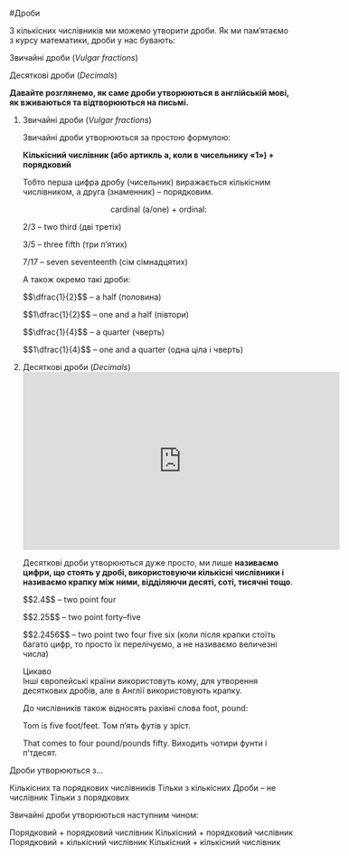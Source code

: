 #Дроби

<p>З кількісних числівників ми можемо утворити дроби. Як ми пам’ятаємо з курсу математики, дроби у нас бувають:</p>

<p><span class="p1">Звичайні дроби</span> (<i>Vulgar fractions</i>)</p>

<p><span class="p1">Десяткові дроби</span> (<i>Decimals</i>)</p>

<p><b>Давайте розглянемo, як саме дроби утворюються в англійській мові, як вживаються та відтворюються на письмі.</b></p>

<ol>
<li><span class="p1">Звичайні дроби</span> (<i>Vulgar fractions</i>)</li>
<p>Звичайні дроби утворюються за простою формулою:</p>
<p><b>Кількісний числівник (або артикль a, коли в чисельнику «1») + порядковий</b></p>
<p>Тобто перша цифра дробу (чисельник) виражається кількісним числівником, а друга (знаменник) – порядковим.</p>
<p align="center"><span class="p1">cardinal  (a/one) +  ordinal:</span></p>
<p>2/3 – two third (дві третіх)</p>
<p>3/5 – three fifth (три п’ятих)</p>
<p>7/17 – seven seventeenth (сім сімнадцятих)</p>
<p>А також окремо такі дроби:</p>
<p>$$\dfrac{1}{2}$$ – a half (половина)</p>
<p>$$1\dfrac{1}{2}$$ – one and a half (півтори)</p>
<p>$$\dfrac{1}{4}$$ – a quarter (чверть)</p>
<p>$$1\dfrac{1}{4}$$ – one and a quarter (одна ціла і чверть)</p>
<li><span class="p1">Десяткові дроби</span> (<i>Decimals</i>)</li>

<div class="fluidMedia">
<iframe align="center" width="560" height="315" src="https://www.youtube.com/embed/udrIEp2m2LE" frameborder="0" allowfullscreen></iframe>
</div>
<div class="popup">
</div>

<p>Десяткові дроби утворюються дуже просто, ми лише <b>називаємо цифри, що стоять у дробі, використовуючи кількісні числівники і називаємо крапку між ними, відділяючи десяті, соті, тисячні тощо</b>.</p>
<p>$$2.4$$ – two point four</p>
<p>$$2.25$$ – two point forty–five</p>
<p>$$2.2456$$ – two point two four five six (коли після крапки стоїть багато цифр, то просто їх перелічуємо, а не називаємо величезні числа)</p>
<div class="eoz-wrap">
<span class="eoz">Цикаво</span>
<div class="eoz-text">
Інші європейські країни використовуть кому, для утворення десяткових дробів, але в Англії використовують крапку.
</div>
</div>
<p>До числівників також відносять рахівні слова foot, pound:</p>
<p>Tom is five foot/feet. Том п’ять футів у зріст.</p>
<p>That comes to four pound/pounds fifty. Виходить чотири фунти і п’тдесят.</p>
</ol>

<quiz correctLabel="correct" incorrectLabel="incorrect" checkLabel="check">
    <question text="">
        <p>Дроби утворюються з...</p>
        <answer>Кількісних та порядкових числівників</answer>
        <answer correct>Тільки з кількісних</answer>
        <answer>Дроби – не числівник</answer>
        <answer>Тільки з порядкових</answer>
    </question>
    <question text="">
        <p>Звичайні дроби утворюються наступним чином:</p>
        <answer>Порядковий + порядковий числівник</answer>
        <answer correct>Кількісний + порядковий числівник</answer>
        <answer>Порядковий + кількісний числівник</answer>
        <answer>Кількісний + кількісний числівник</answer>
    </question>
</quiz>    
